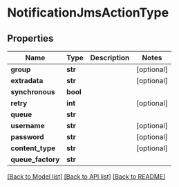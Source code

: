 # NotificationJmsActionType

## Properties
Name | Type | Description | Notes
------------ | ------------- | ------------- | -------------
**group** | **str** |  | [optional] 
**extradata** | **str** |  | [optional] 
**synchronous** | **bool** |  | 
**retry** | **int** |  | [optional] 
**queue** | **str** |  | 
**username** | **str** |  | [optional] 
**password** | **str** |  | [optional] 
**content_type** | **str** |  | [optional] 
**queue_factory** | **str** |  | 

[[Back to Model list]](../README.md#documentation-for-models) [[Back to API list]](../README.md#documentation-for-api-endpoints) [[Back to README]](../README.md)


